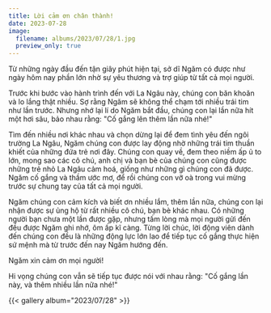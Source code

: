 ```yaml
---
title: Lời cảm ơn chân thành!
date: 2023-07-28
image:
  filename: albums/2023/07/28/1.jpg
  preview_only: true
---
```


Từ những ngày đầu đến tận giây phút hiện tại, sở dĩ Ngăm có được như ngày hôm nay phần lớn nhờ sự yêu thương và trợ giúp từ tất cả mọi người.

Trước khi bước vào hành trình đến với La Ngâu này, chúng con băn khoăn và lo lắng thật nhiều. Sợ rằng Ngăm sẽ không thể chạm tới nhiều trái tim như lần trước. Nhưng nhớ lại lí do Ngăm bắt đầu, chúng con lại lần nữa hít một hơi sâu, bảo nhau rằng: "Cố gắng lên thêm lần nữa nhé!"

Tìm đến nhiều nơi khác nhau và chọn dừng lại để đem tình yêu đến ngôi trường La Ngâu, Ngăm chúng con được lay động nhờ những trái tim thuần khiết của những đứa trẻ nơi đây. Chúng con quay về, đem theo niềm ấp ủ to lớn, mong sao các cô chú, anh chị và bạn bè của chúng con cũng được những trẻ nhỏ La Ngâu cảm hoá, giống như những gì chúng con đã được. Ngăm cố gắng và thầm ước mơ, để rồi chúng con vỡ oà trong vui mừng trước sự chung tay của tất cả mọi người.

Ngăm chúng con cảm kích và biết ơn nhiều lắm, thêm lần nữa, chúng con lại nhận được sự ủng hộ từ rất nhiều cô chú, bạn bè khác nhau. Có những người bạn chưa một lần được gặp, nhưng tấm lòng mà mọi người gửi đến đều được Ngăm ghi nhớ, ôm ấp kĩ càng. Từng lời chúc, lời động viên dành đến chúng con đều là những động lực lớn lao để tiếp tục cố gắng thực hiện sứ mệnh mà từ trước đến nay Ngăm hướng đến.

Ngăm xin cảm ơn mọi người!

Hi vọng chúng con vẫn sẽ tiếp tục được nói với nhau rằng: "Cố gắng lần này, và thêm nhiều lần nữa nhé!" 

{{< gallery album="2023/07/28" >}}
